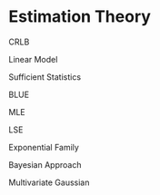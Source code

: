 # Estimation Theory

CRLB

Linear Model

Sufficient Statistics

BLUE

MLE

LSE

Exponential Family

Bayesian Approach

Multivariate Gaussian
